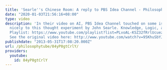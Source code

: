```yaml
---
title: 'Searle''s Chinese Room: A reply to PBS Idea Channel - Philosophy Tube'
date: "2020-01-03T21:56:16+08:00"
type: video
description: 'In their video on AI, PBS Idea Channel touched on some issues that relate
  nicely to this thought experiment by John Searle. Knowledge, Logic, and Religion
  Playlist: https://www.youtube.com/playlist?list=PLvoAL-KSZ32fRrlUcuezyvR80Ec6qHUz_
  See the original video here: http://www.youtube.com/watch?v=95KhuSbYJGE'
publishdate: "2013-05-31T17:08:20.000Z"
url: /philosophytube/84yP8gtCrlY/
providers:
  youtube:
    id: 84yP8gtCrlY
---
```

